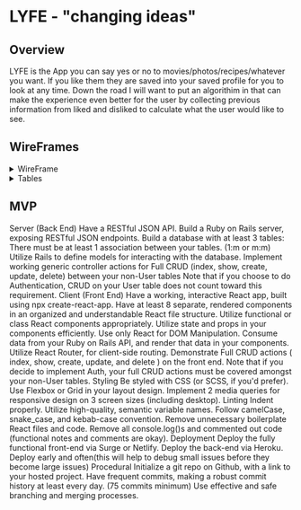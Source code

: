 # LYFE - "changing ideas"

## Overview

LYFE is the App you can say yes or no to movies/photos/recipes/whatever you want. If you like them they are saved into your saved profile for you to look at any time. Down the road I will want to put an algorithim in that can make the experience even better for the user by collecting previous information from liked and disliked to calculate what the user would like to see.

## WireFrames

<details>
<Summary>WireFrame</summary>

![alt text](app/readme-assets/wireframes/WireFrame.png)

</details>

<details>
<Summary>Tables</summary>

![alt text](app/readme-assets/wireframes/Tables.png)

</details>

## MVP

Server (Back End)
Have a RESTful JSON API.
Build a Ruby on Rails server, exposing RESTful JSON endpoints.
Build a database with at least 3 tables:
There must be at least 1 association between your tables. (1:m or m:m)
Utilize Rails to define models for interacting with the database.
Implement working generic controller actions for Full CRUD (index, show, create, update, delete) between your non-User tables
Note that if you choose to do Authentication, CRUD on your User table does not count toward this requirement.
Client (Front End)
Have a working, interactive React app, built using npx create-react-app.
Have at least 8 separate, rendered components in an organized and understandable React file structure.
Utilize functional or class React components appropriately.
Utilize state and props in your components efficiently.
Use only React for DOM Manipulation.
Consume data from your Ruby on Rails API, and render that data in your components.
Utilize React Router, for client-side routing.
Demonstrate Full CRUD actions ( index, show, create, update, and delete ) on the front end.
Note that if you decide to implement Auth, your full CRUD actions must be covered amongst your non-User tables.
Styling
Be styled with CSS (or SCSS, if you'd prefer).
Use Flexbox or Grid in your layout design.
Implement 2 media queries for responsive design on 3 screen sizes (including desktop).
Linting
Indent properly.
Utilize high-quality, semantic variable names.
Follow camelCase, snake_case, and kebab-case convention.
Remove unnecessary boilerplate React files and code.
Remove all console.log()s and commented out code (functional notes and comments are okay).
Deployment
Deploy the fully functional front-end via Surge or Netlify.
Deploy the back-end via Heroku.
Deploy early and often(this will help to debug small issues before they become large issues)
Procedural
Initialize a git repo on Github, with a link to your hosted project.
Have frequent commits, making a robust commit history at least every day. (75 commits minimum)
Use effective and safe branching and merging processes.

